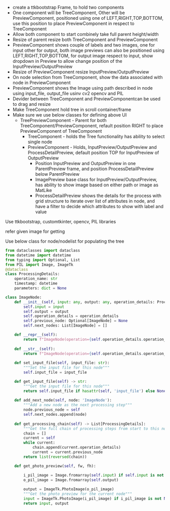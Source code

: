 - create a ttkbootstrap Frame, to hold two components
- One component will be TreeComponent, Other will be PreviewComponent, positioned using one of LEFT,RIGHT,TOP,BOTTOM, use this position to place PreviewComponent in respect to TreeComponent
- Allow both component to start combinely take full parent height/width
- Resize of parent resize both TreeComponent and PreviewComponent
- PreviewComponent shows couple of labels and two images, one for input other for output, both image previews can also be positioned using LEFT,RIGHT,TOP,BOTTOM, for output image respect to input, show dropdown in Preview to allow change position of the InputPreview/OutputPreview 
- Resize of PreviewComponent resize InputPreview/OutputPreview
- On node selection from TreeComponent, show the data associated with node in PreviewComponent
- PreviewComponent shows the Image using path described in node using input_file, output_file usinv cv2 opencv and PIL
- Devider between TreeComponent and PreviewComponentcan be used to drag and resize
- Make TreeComponent hold tree in scroll container/frame
- Make sure we use below classes for defining above UI
    - TreePreviewComponent - Parent for both TreeComponent/PreviewComponent, refault position RIGHT to place PreviewComponent of TreeComponent
        - TreeComponent - holds the Tree functionality has ability to select single node
        - PreviewComponent - Holds, InputPreview/OutputPreview and ProcessDetailPreview, default position TOP for InputPreview of OutputPreview
            - Position InputPreview and OutputPreview in one ParentPreview frame, and position ProcessDetailPreview below ParentPreview
            - ImagePreview base class for InputPreview/OutputPreview, has ability to show image based on either path or image as MatLike
            - ProcessDetailPreview shows the details for the process with grid structure to iterate over list of attributes in node, and have a filter to decide which attributes to show with label and value

Use ttkbootstrap, customtkinter, opencv, PIL libraries

refer given image for getting 

Use below class for node/nodelist for populating the tree
```python
from dataclasses import dataclass
from datetime import datetime
from typing import Optional, List
from PIL import Image, ImageTk
@dataclass
class ProcessingDetails:
    operation_name: str
    timestamp: datetime
    parameters: dict = None

class ImageNode:
    def __init__(self, input: any, output: any, operation_details: ProcessingDetails):
        self.input = input
        self.output = output
        self.operation_details = operation_details
        self.previous_node: Optional[ImageNode] = None
        self.next_nodes: List[ImageNode] = []

    def __repr__(self):
        return f"ImageNode(operation={self.operation_details.operation_name}, timestamp={self.operation_details.timestamp})"
    
    def __str__(self):
        return f"ImageNode(operation={self.operation_details.operation_name}, timestamp={self.operation_details.timestamp})"
    
    def set_input_file(self, input_file: str):
        """Set the input file for this node"""
        self.input_file = input_file

    def get_input_file(self) -> str:
        """Get the input file for this node"""
        return self.input_file if hasattr(self, 'input_file') else None
    
    def add_next_node(self, node: 'ImageNode'):
        """Add a new node as the next processing step"""
        node.previous_node = self
        self.next_nodes.append(node)
        
    def get_processing_chain(self) -> List[ProcessingDetails]:
        """Get the full chain of processing steps from start to this node"""
        chain = []
        current = self
        while current:
            chain.append(current.operation_details)
            current = current.previous_node
        return list(reversed(chain))

    def get_photo_preview(self, fw, fh):

        i_pil_image = Image.fromarray(self.input) if self.input is not None else None
        o_pil_image = Image.fromarray(self.output)
        
        output = ImageTk.PhotoImage(o_pil_image)
        """Get the photo preview for the current node"""
        input = ImageTk.PhotoImage(i_pil_image) if i_pil_image is not None else None
        return input, output
```


